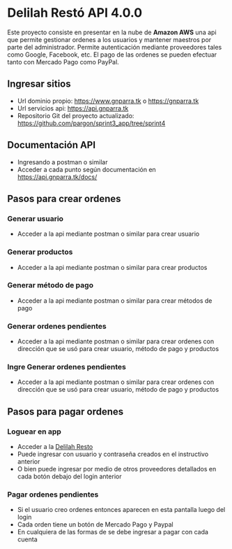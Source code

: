 # Delilah Restó API 4.0.0

Este proyecto consiste en presentar en la nube de **Amazon AWS** una api que permite gestionar ordenes a los usuarios y  mantener maestros por parte del administrador. 
Permite autenticación mediante proveedores tales como Google, Facebook, etc. 
El pago de las ordenes se pueden efectuar tanto con Mercado Pago como PayPal.

## Ingresar sitios
* Url dominio propio: https://www.gnparra.tk o https://gnparra.tk
* Url servicios api: https://api.gnparra.tk
* Repositorio Git del proyecto actualizado: https://github.com/pargon/sprint3_app/tree/sprint4

## Documentación API 
* Ingresando a postman o similar
* Acceder a cada punto según documentación en https://api.gnparra.tk/docs/

## Pasos para crear ordenes
### Generar usuario
* Acceder a la api mediante postman o similar para crear usuario

### Generar productos
* Acceder a la api mediante postman o similar para crear productos

### Generar método de pago
* Acceder a la api mediante postman o similar para crear métodos de pago

### Generar ordenes pendientes
* Acceder a la api mediante postman o similar para crear ordenes con dirección que se usó para crear usuario, método de pago y productos

### Ingre Generar ordenes pendientes
* Acceder a la api mediante postman o similar para crear ordenes con dirección que se usó para crear usuario, método de pago y productos

## Pasos para pagar ordenes
### Loguear en app
* Acceder a la [Delilah Resto](https://www.gnparra.tk)
* Puede ingresar con usuario y contraseña creados en el instructivo anterior
* O bien puede ingresar por medio de otros proveedores detallados en cada botón debajo del login anterior

### Pagar ordenes pendientes
* Si el usuario creo ordenes entonces aparecen en esta pantalla luego del login
* Cada orden tiene un botón de Mercado Pago y Paypal
* En cualquiera de las formas de se debe ingresar a pagar con cada cuenta
